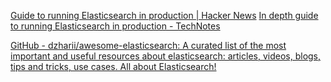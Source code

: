 
[Guide to running Elasticsearch in production | Hacker News](https://news.ycombinator.com/item?id=22396918)
[In depth guide to running Elasticsearch in production - TechNotes](https://web.archive.org/web/20200225115308/https://facinating.tech/2020/02/22/in-depth-guide-to-running-elasticsearch-in-production/)

[GitHub - dzharii/awesome-elasticsearch: A curated list of the most important and useful resources about elasticsearch: articles, videos, blogs, tips and tricks, use cases. All about Elasticsearch!](https://github.com/dzharii/awesome-elasticsearch)
